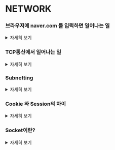 # NETWORK

### 브라우저에 naver.com 를 입력하면 일어나는 일
<details>
   <summary> 자세히 보기 </summary>
 
 <br>

PC쪽에서 브라우저에 naver.com 를 입력하면

운영체제 수준에 따라 다른데 윈도우 기준으로는 도메인 이름을 기준으로 통신을 하려면 IP주소를 알아야한다.

그래서 1차적으로 DNS에 질의를 해야한다.

DNS를 hirachy한 구조를 가지고 있다. 분산형 DB구조이다.

하지만 DNS에 먼저 물어보기전에 컴퓨터마다 호스트파일이라는걸 가지고 있다.

그다음은 DNS Cache에 질의를 해서 캐시에 있을 경우 DNS에 질의하지 않는다.

DNS cache에도 없다면 DNS질의를 시작한다.

네트워크 설정에 따라서 DNS에 질의한다.

공유기가 DNS 포워딩 기능이 있어서 공유기가 DNS에 물어봐서 답을 컴퓨터에 전달해주는 구조도 있다.

또는 DNS에 직접 질의를 할 수도 있다.

그럼 IP주소를 획득하게 된다.

그다음 TCP연결을 한다. http 통신을 위해서

TCP연결이 성공한다면 이제 그다음 http request가 나간다.

하지만 조금 규모가 있는 회사는 무조건 GSLB를 타게 돼있다.

GSLB를 구현하는 방법이 여러가지가 있는데 그중에서 CDN서비스가 있다.

CDN은 PC에서 접속할떄 접속자의 IP를 판단하여 접속자의 위치를 판단한다.

그리고 사용자의 위치를 기반으로 어떤 서버로 접근할떄 가장 빠른지 판단한다. 이때 health check도 진행한다. 그리고 살아 있는 서버이면서 사용자에게 가장 가까운 서버에게 연결시켜주는 것이다.

그렇기 때문에 IP는 달라질 수 있다 왜냐? 내가 접속을 시도할때 가장 원활한 서버쪽으로 접근하기 때문이다.

    
</details>


### TCP통신에서 일어나는 일
<details>
   <summary> 자세히 보기 </summary>
 
 <br>

TCP통신에서는 먼저 3 - way handshake가 일어난다.

그다음 서버 입장에서 살펴보면 서버가 소켓이라는 파일을 열어서 Write또는 Receive를 하게된다.

소켓은 서버와 클라이언트가 양방향 통신을 하기 위해서 사용되는 파일이다.

socket은 TCP/IP 를 추상화 한 것이다.

socket과 TCP/IP 사이에서는 분해라는 것이 일어난다.

TCP에는 버퍼가 존재하는데 서버가 가지고 있는 메모리에 (버퍼) 담겨 있기 떄문에 버퍼에서 버퍼로 데이터를 보내는 과정을 Buffered I/O라고 한다.

TCP에서 IP쪽으로 데이터가 내려갈때 버퍼 데이터를 잘개 쪼갠다. 그것을 우리는 세그먼트라고 부른다. (이것이 분해)

분해가 일어날때 우리는 각각의 세그먼트에게 번호를 붙인다.

그래서 누군가 패킷이란 무엇이냐라고 물어본다면 이를 택배박스와 굉장히 유사하다고 말할 수 있다.

패킷에는 세그먼트가 담겨있고 이는 NIC로 내려가면서 L2레이어에서 프레임 형태에 담기게 된다.

패킷은 기본적으로 end to end로 가게되는 반면 프레임 형태 네트워크를 거치면서 자주 교체되게 된다.

  
   ![image](https://user-images.githubusercontent.com/55564829/192148300-bbe203ab-9f69-4af9-ba32-1563c8970591.png)
  
서버에서 처음 프레임을 받는 네트워크 장치에서는 프레임을 제거하고 상위 레이어로 올린다.

그다음 IP 계층에서 패킷을 제거하고 세그먼트 형태로 TCP에 올리고 TCP 버퍼에 해당 세그먼트 데이터가 적재된다.

이때 세그먼트를 잘 받았다는 걸 서버에게 알려주는 것이 ACK이다.


</details>


### Subnetting
<details>
   <summary> 자세히 보기 </summary>
 
 <br>
   서브넷팅은 하나의 물리적 네트워크를 더 작은 논리적인 그룹 여러개로 쪼개는 행위이다. IP주소는 네트워크 세그먼트와 호스트 세그먼트를 포함하고 있다. 서브넷은 호스트 부분의 아이피 어드레스 비트들을 활용하여 더 작은 서브 네트워크를 형성한다.
   
   네트워크 IP 내에서는 서로 다른 호스트 IP들은 라우터와 같은 통신 장비 없이 통신할 수 있다. 다만 서브넷 네트워크는 서로 다른 서브넷 네트워크랑 통신하기 위해 라우터와 같은 통신 장비가 필요하다.
   
   서브넷팅은 네트워크 트래픽을 줄이는 도움을 줄 수 있고 네트워크 복잡성을 줄이는데 도움을 준다. 서브넷팅은 여러개의 LAN 세그먼트들에게 IP를 할당하는데 필수적이다.
   
   서브넷은 서브넷마스크라는 비트를 사용해서 구분할 수 있습니다. 서브넷 마스크는 IP 대역중 어떤 비트까지 서브넷팅을 할지 결정해줍니다.
   
   IP주소와 서브넷 마스크를 AND연산 했을때의 결과를 사용해서 서브넷 네트워크를 구할 수 있습니다. 

</details>

### Cookie 와 Session의 차이
<details>
   <summary> 자세히 보기 </summary>
 
 <br>

   
   ##### cookie

쿠키는 유저 컴퓨터에 저장되는 작은 텍스트 파일이다. 쿠키의 맥시멈 사이즈는 4KB이다. 유저가 웹사이트를 방문했을때 웹사이트측에서 유저에게 보내는 데이터이다. 쿠키는 오직 발행된 도메인에서만 읽을 수 있다. 보통 광고 업계에서는 유저를 타겟팅하기 위해서 쿠키싱크를 통해서 타 도메인에서 발행된 도메인을 읽을 수 있게 하는 기술이 존재한다. 쿠키의 지속시간은 서버에서 정할 수 있으며 쿠키의 성격에 따라서 sesison이 만료됨에 따라서 (브라우저 종료) 사라지는 쿠키와 일정 기간동안 계속 저장돼있는 쿠키가 있다. 

##### session

세션은 서버에 저장된다. 저장되는 위치는 크게 네가지로 나눌 수 있다. in-memory방식 (브라우저 종료시 삭제, 대신 빠름), file-based (영구적이지만 느림), databased-based(조금 느리지만 scalable하다.), distributed-cache(redis나 memcache -> 빠르게 접근 가능하며 scalable하다.) 세션은 유니크 id를 할당받고 저장된 값을 읽어오는데 사용된다. 세션이 생성될때 세션의 유니크 아이디는 쿠키에 저장되어 모든 서버 요청에 세션의 유니크 id를 가지고 가게 된다. 만약 클라이언트의 브라우저가 쿠키를 지원하지 않는다면 유니크 세션 id는 URL에 나타나게 된다. 세션은 쿠키에 비해서 더 많은 양의 데이터를 저장할 수 있다.

##### session의 활용

세션 로그인 방식은 다음과 같다. 우리가 로그인을 하면 서버는 세션을 생성하고 쿠키에 세션ID를 태워서 보내준다. 그래야 클라이언트에서 어떠한 action이 발생했을때 서버는 그 액션이 누구의 것인지 확인할 수 있다. 이렇게 해야 하는 이유는 http가 stateless이기 떄문에 모든 요청에 내가 누구임을 확인시켜줄 요소가 필요한 것이다. 세션은 보통 타임 리밋이 있다. 그리고 세션은 보통 서버의 메모리나 파일시스템에 저장된다. 

##### session의 한계

요즘은 서버들이 보통 여러대가 존재하고 로드벨런서가 앞단에 존재한다. 그러면 이런 경우 세션은 어떻게 관리되어야 하는가? 이럴 경우 세션은 서버에 종속되어 있으므로 로드벨런서는 요청이 처음 갔던 서버에게 계속 보내줘야하는 부담이 생긴다. 이는 로드밸런서에 부하를 주게 된다. 또 다른 방법으로는 central한 디비를 하나 생성하여 세션 정보를 해당 디비에서 관리하는 것이다. 이런 경우에는 로드밸런서는 요청을 아무 서버에나 보내도 되기 때문에 로드밸런서에서 받는 부하를 줄일 수 있다. 대신 매 요청마다 DB I/O가 생길 수 있다는 단점이 있다. 또 다른 방법으로는 클러스터링된 서버들이 모두 같은 세션을 공유하게 하는 것이다. NFS와 같은 공용스토리지를 사용한다면 해당방법을 실현할 수 있다. 사실 세션의 한계는 분명히 존재하는 것처럼 보인다. session id 와 매칭되는 정보를 서버에서 저장해야된다라는 session과 서버의 종속성이 생기기 때문이다. 이를 해결하기 위해선 그냥 클라이언트에서 인증 관련 데이터를 같이 보내오면 될 것이다.


</details>

### Socket이란?
<details>
   <summary> 자세히 보기 </summary>
 
 <br>
우리가 개발하는 네트워크 애플리케이션은 end point에서 실행되는 프로세스이다. 종단간 통신방법은 각각의 client와 server가 소켓을 통해 메시지를 주고 받는다.

소켓은 어떠한 하드웨어 디바이스가 아니다 소켓은 OS단에서 제공 되는 추상화된 인터페이스이다. 소켓 자체가 커널의 일부분이라고 얘기할 수는 없다. 다만 커널이 제공하는 추상화이다. 소켓이 생성되면 그것은 특정한 포트와 ip어드레스에 bound 된다. 이것은 해당 ip어드레스와 포트로부터 오는 데이터를 받아들일 수 있다는 의미이다. 소켓은 TCP또는 UDP를 사용할지 결정될 수 있다. 보통 소켓이 생성된다는 의미는 소켓에 필요한 리소스를 할당받고 OS가 소켓 오브젝트는 초기화되어 kernel memory안에 저장되는 것을 의미한다.

우리가 애플리케이션에서 커널의 기능을 사용하려면 시스템 콜을 사용해서 커널에서 실행되는 함수로 변화시키듯이 소켓 I/O도 마찬가지이다. 소켓 I/O를 통해 시스템 콜을 생성해 내면 커널은 네트워크 디바이스와 커뮤니케이션을 통해 이를 처리하고 데이터를 전달한다. 


   

</details>

